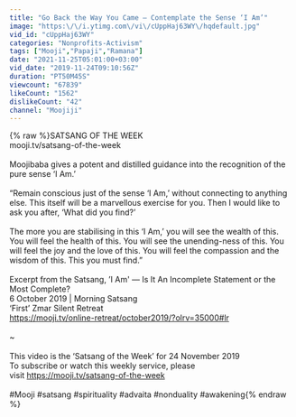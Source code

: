 ```yaml
---
title: "Go Back the Way You Came — Contemplate the Sense ‘I Am’"
image: "https:\/\/i.ytimg.com\/vi\/cUppHaj63WY\/hqdefault.jpg"
vid_id: "cUppHaj63WY"
categories: "Nonprofits-Activism"
tags: ["Mooji","Papaji","Ramana"]
date: "2021-11-25T05:01:00+03:00"
vid_date: "2019-11-24T09:10:56Z"
duration: "PT50M45S"
viewcount: "67839"
likeCount: "1562"
dislikeCount: "42"
channel: "Moojiji"
---
```

{% raw %}SATSANG OF THE WEEK<br />mooji.tv/satsang-of-the-week<br /><br />Moojibaba gives a potent and distilled guidance into the recognition of the pure sense ‘I Am.’ <br /><br />“Remain conscious just of the sense ‘I Am,’ without connecting to anything else. This itself will be a marvellous exercise for you. Then I would like to ask you after, ‘What did you find?’<br /><br />The more you are stabilising in this ‘I Am,’ you will see the wealth of this. You will feel the health of this. You will see the unending-ness of this. You will feel the joy and the love of this. You will feel the compassion and the wisdom of this. This you must find.”<br /><br />Excerpt from the Satsang, ’I Am' — Is It An Incomplete Statement or the Most Complete?<br />6 October 2019 | Morning Satsang<br />‘First’ Zmar Silent Retreat<br /><a rel="nofollow" target="blank" href="https://mooji.tv/online-retreat/october2019/?olrv=35000#lr">https://mooji.tv/online-retreat/october2019/?olrv=35000#lr</a><br /><br />~<br /><br />This video is the ‘Satsang of the Week’ for 24 November 2019<br />To subscribe or watch this weekly service, please visit <a rel="nofollow" target="blank" href="https://mooji.tv/satsang-of-the-week">https://mooji.tv/satsang-of-the-week</a><br /><br />#Mooji #satsang #spirituality #advaita #nonduality #awakening{% endraw %}
